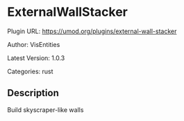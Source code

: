 # ExternalWallStacker

Plugin URL: https://umod.org/plugins/external-wall-stacker

Author: VisEntities

Latest Version: 1.0.3

Categories: rust

## Description

Build skyscraper-like walls
